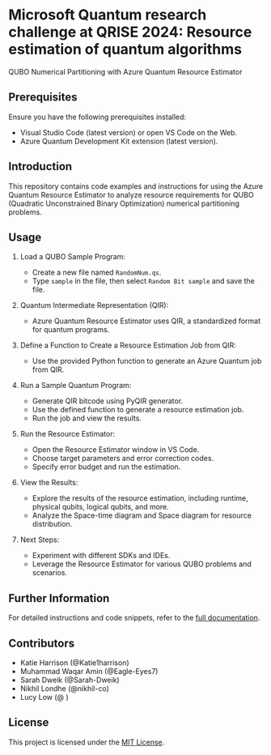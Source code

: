 # Microsoft Quantum research challenge at QRISE 2024: Resource estimation of quantum algorithms 

QUBO Numerical Partitioning with Azure Quantum Resource Estimator

## Prerequisites
Ensure you have the following prerequisites installed:
- Visual Studio Code (latest version) or open VS Code on the Web.
- Azure Quantum Development Kit extension (latest version).

## Introduction
This repository contains code examples and instructions for using the Azure Quantum Resource Estimator to analyze resource requirements for QUBO (Quadratic Unconstrained Binary Optimization) numerical partitioning problems.

## Usage
1. Load a QUBO Sample Program:
   - Create a new file named `RandomNum.qs`.
   - Type `sample` in the file, then select `Random Bit sample` and save the file.

2. Quantum Intermediate Representation (QIR):
   - Azure Quantum Resource Estimator uses QIR, a standardized format for quantum programs.

3. Define a Function to Create a Resource Estimation Job from QIR:
   - Use the provided Python function to generate an Azure Quantum job from QIR.

4. Run a Sample Quantum Program:
   - Generate QIR bitcode using PyQIR generator.
   - Use the defined function to generate a resource estimation job.
   - Run the job and view the results.

5. Run the Resource Estimator:
   - Open the Resource Estimator window in VS Code.
   - Choose target parameters and error correction codes.
   - Specify error budget and run the estimation.

6. View the Results:
   - Explore the results of the resource estimation, including runtime, physical qubits, logical qubits, and more.
   - Analyze the Space-time diagram and Space diagram for resource distribution.

7. Next Steps:
   - Experiment with different SDKs and IDEs.
   - Leverage the Resource Estimator for various QUBO problems and scenarios.

## Further Information
For detailed instructions and code snippets, refer to the [full documentation](link_to_documentation).

## Contributors

- Katie Harrison (@Katie1harrison)
- Muhammad Waqar Amin (@Eagle-Eyes7)
- Sarah Dweik (@Sarah-Dweik)
- Nikhil Londhe (@nikhil-co)
- Lucy Low (@ )

## License
This project is licensed under the [MIT License](link_to_license).

